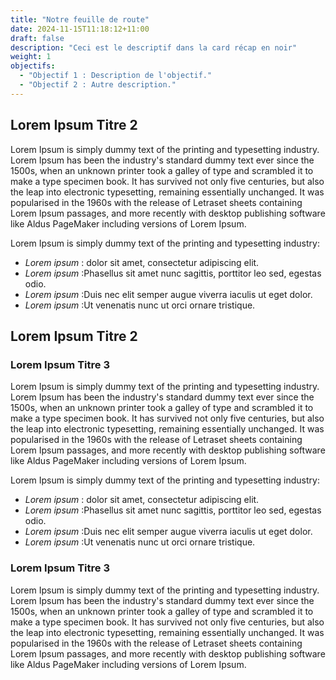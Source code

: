 ```yaml
---
title: "Notre feuille de route"
date: 2024-11-15T11:18:12+11:00
draft: false
description: "Ceci est le descriptif dans la card récap en noir"
weight: 1
objectifs:
  - "Objectif 1 : Description de l'objectif."
  - "Objectif 2 : Autre description."
---
```



## Lorem Ipsum Titre 2
Lorem Ipsum is simply dummy text of the printing and typesetting industry. Lorem Ipsum has been the industry's standard dummy text ever since the 1500s, when an unknown printer took a galley of type and scrambled it to make a type specimen book. It has survived not only five centuries, but also the leap into electronic typesetting, remaining essentially unchanged. It was popularised in the 1960s with the release of Letraset sheets containing Lorem Ipsum passages, and more recently with desktop publishing software like Aldus PageMaker including versions of Lorem Ipsum.

Lorem Ipsum is simply dummy text of the printing and typesetting industry:
- *Lorem ipsum* : dolor sit amet, consectetur adipiscing elit.
- *Lorem ipsum* :Phasellus sit amet nunc sagittis, porttitor leo sed, egestas odio.
- *Lorem ipsum* :Duis nec elit semper augue viverra iaculis ut eget dolor.
- *Lorem ipsum* :Ut venenatis nunc ut orci ornare tristique.

## Lorem Ipsum Titre 2

### Lorem Ipsum Titre 3
Lorem Ipsum is simply dummy text of the printing and typesetting industry. Lorem Ipsum has been the industry's standard dummy text ever since the 1500s, when an unknown printer took a galley of type and scrambled it to make a type specimen book. It has survived not only five centuries, but also the leap into electronic typesetting, remaining essentially unchanged. It was popularised in the 1960s with the release of Letraset sheets containing Lorem Ipsum passages, and more recently with desktop publishing software like Aldus PageMaker including versions of Lorem Ipsum.

Lorem Ipsum is simply dummy text of the printing and typesetting industry:
- *Lorem ipsum* : dolor sit amet, consectetur adipiscing elit.
- *Lorem ipsum* :Phasellus sit amet nunc sagittis, porttitor leo sed, egestas odio.
- *Lorem ipsum* :Duis nec elit semper augue viverra iaculis ut eget dolor.
- *Lorem ipsum* :Ut venenatis nunc ut orci ornare tristique.

### Lorem Ipsum Titre 3
Lorem Ipsum is simply dummy text of the printing and typesetting industry. Lorem Ipsum has been the industry's standard dummy text ever since the 1500s, when an unknown printer took a galley of type and scrambled it to make a type specimen book. It has survived not only five centuries, but also the leap into electronic typesetting, remaining essentially unchanged. It was popularised in the 1960s with the release of Letraset sheets containing Lorem Ipsum passages, and more recently with desktop publishing software like Aldus PageMaker including versions of Lorem Ipsum.
